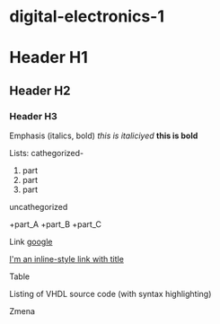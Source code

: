 # digital-electronics-1
# Header H1
## Header H2
### Header H3

Emphasis (italics, bold) *this is italiciyed* **this is bold**

Lists:
cathegorized-
1. part
2. part
3. part

uncathegorized

+part_A
+part_B
+part_C

Link
[google](https://www.google.com)

[I'm an inline-style link with title](https://www.google.com "Google's Homepage")

Table

Listing of VHDL source code (with syntax highlighting)

Zmena